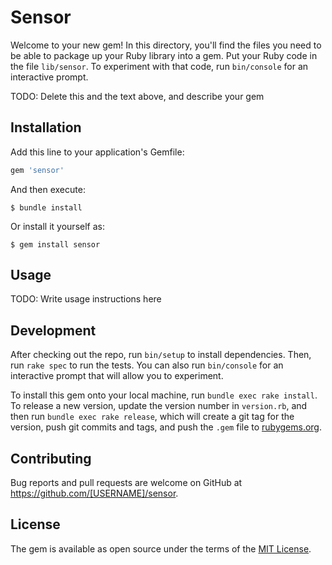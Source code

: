 # Sensor

Welcome to your new gem! In this directory, you'll find the files you need to be able to package up your Ruby library into a gem. Put your Ruby code in the file `lib/sensor`. To experiment with that code, run `bin/console` for an interactive prompt.

TODO: Delete this and the text above, and describe your gem

## Installation

Add this line to your application's Gemfile:

```ruby
gem 'sensor'
```

And then execute:

    $ bundle install

Or install it yourself as:

    $ gem install sensor

## Usage

TODO: Write usage instructions here

## Development

After checking out the repo, run `bin/setup` to install dependencies. Then, run `rake spec` to run the tests. You can also run `bin/console` for an interactive prompt that will allow you to experiment.

To install this gem onto your local machine, run `bundle exec rake install`. To release a new version, update the version number in `version.rb`, and then run `bundle exec rake release`, which will create a git tag for the version, push git commits and tags, and push the `.gem` file to [rubygems.org](https://rubygems.org).

## Contributing

Bug reports and pull requests are welcome on GitHub at https://github.com/[USERNAME]/sensor.


## License

The gem is available as open source under the terms of the [MIT License](https://opensource.org/licenses/MIT).
